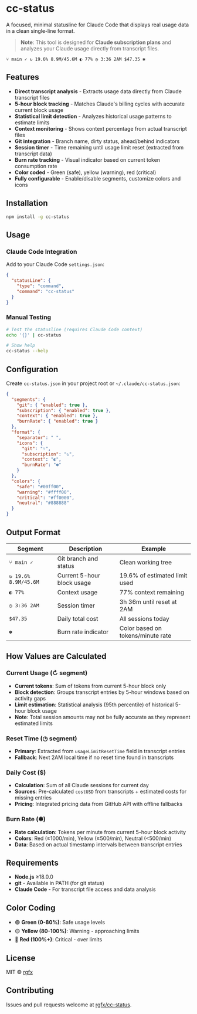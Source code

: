 # cc-status

A focused, minimal statusline for Claude Code that displays real usage data in a clean single-line format.

> **Note**: This tool is designed for **Claude subscription plans** and analyzes your Claude usage directly from transcript files.

```
⑂ main ✓ ↻ 19.6% 8.9M/45.6M ◐ 77% ◷ 3:36 2AM $47.35 ✽
```

## Features

- **Direct transcript analysis** - Extracts usage data directly from Claude transcript files
- **5-hour block tracking** - Matches Claude's billing cycles with accurate current block usage
- **Statistical limit detection** - Analyzes historical usage patterns to estimate limits
- **Context monitoring** - Shows context percentage from actual transcript files  
- **Git integration** - Branch name, dirty status, ahead/behind indicators
- **Session timer** - Time remaining until usage limit reset (extracted from transcript data)
- **Burn rate tracking** - Visual indicator based on current token consumption rate
- **Color coded** - Green (safe), yellow (warning), red (critical)
- **Fully configurable** - Enable/disable segments, customize colors and icons

## Installation

```bash
npm install -g cc-status
```

## Usage

### Claude Code Integration

Add to your Claude Code `settings.json`:

```json
{
  "statusLine": {
    "type": "command", 
    "command": "cc-status"
  }
}
```

### Manual Testing

```bash
# Test the statusline (requires Claude Code context)
echo '{}' | cc-status

# Show help
cc-status --help
```

## Configuration

Create `cc-status.json` in your project root or `~/.claude/cc-status.json`:

```json
{
  "segments": {
    "git": { "enabled": true },
    "subscription": { "enabled": true },
    "context": { "enabled": true },
    "burnRate": { "enabled": true }
  },
  "format": {
    "separator": " ",
    "icons": {
      "git": "⑂",
      "subscription": "↻", 
      "context": "◐",
      "burnRate": "✽"
    }
  },
  "colors": {
    "safe": "#00ff00",
    "warning": "#ffff00",
    "critical": "#ff0000", 
    "neutral": "#888888"
  }
}
```

## Output Format

| Segment | Description | Example |
|---------|-------------|---------|
| `⑂ main ✓` | Git branch and status | Clean working tree |
| `↻ 19.6% 8.9M/45.6M` | Current 5-hour block usage | 19.6% of estimated limit used |
| `◐ 77%` | Context usage | 77% context remaining |
| `◷ 3:36 2AM` | Session timer | 3h 36m until reset at 2AM |
| `$47.35` | Daily total cost | All sessions today |
| `✽` | Burn rate indicator | Color based on tokens/minute rate |

## How Values are Calculated

### Current Usage (↻ segment)
- **Current tokens**: Sum of tokens from current 5-hour block only
- **Block detection**: Groups transcript entries by 5-hour windows based on activity gaps
- **Limit estimation**: Statistical analysis (95th percentile) of historical 5-hour block usage
- **Note**: Total session amounts may not be fully accurate as they represent estimated limits

### Reset Time (◷ segment)  
- **Primary**: Extracted from `usageLimitResetTime` field in transcript entries
- **Fallback**: Next 2AM local time if no reset time found in transcripts

### Daily Cost ($)
- **Calculation**: Sum of all Claude sessions for current day
- **Sources**: Pre-calculated `costUSD` from transcripts + estimated costs for missing entries
- **Pricing**: Integrated pricing data from GitHub API with offline fallbacks

### Burn Rate (✽)
- **Rate calculation**: Tokens per minute from current 5-hour block activity
- **Colors**: Red (≥1000/min), Yellow (≥500/min), Neutral (<500/min)
- **Data**: Based on actual timestamp intervals between transcript entries

## Requirements

- **Node.js** ≥18.0.0
- **git** - Available in PATH (for git status)  
- **Claude Code** - For transcript file access and data analysis

## Color Coding

- 🟢 **Green (0-80%)**: Safe usage levels
- 🟡 **Yellow (80-100%)**: Warning - approaching limits
- 🔴 **Red (100%+)**: Critical - over limits

## License

MIT © [rgfx](https://github.com/rgfx)

## Contributing

Issues and pull requests welcome at [rgfx/cc-status](https://github.com/rgfx/cc-status).